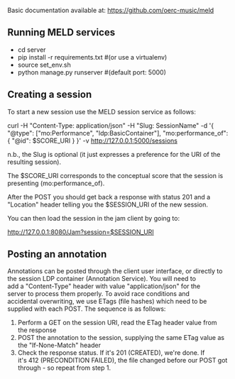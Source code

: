 Basic documentation available at: https://github.com/oerc-music/meld

Running MELD services                                                  
---------------------                                                  
* cd server                                                            
* pip install -r requirements.txt  #(or use a virtualenv)              
* source set_env.sh                                                    
* python manage.py runserver #(default port: 5000)     

Creating a session                                                     
------------------                                                     
                                                                       
To start a new session use the MELD session service as follows:        
                                                                       
curl -H "Content-Type: application/json" -H "Slug: SessionName" -d '{  
"@type": ["mo:Performance", "ldp:BasicContainer"], "mo:performance_of":
{ "@id": $SCORE_URI } }' -v http://127.0.0.1:5000/sessions             
                                                                       
n.b., the Slug is optional (it just expresses a preference for the URI 
of the resulting session).                                             
                                                                       
The $SCORE_URI corresponds to the conceptual score that the session is 
presenting (mo:performance_of).                                        
                                                                       
After the POST you should get back a response with status 201 and a    
"Location" header telling you the $SESSION_URI of the new session.     
                                                                       
You can then load the session in the jam client by going to:           
                                                                       
http://127.0.0.1:8080/Jam?session=$SESSION_URI                         
                                                                       
                                                                       
Posting an annotation                                                  
---------------------                                                  
                                                                       
Annotations can be posted through the client user interface, or directly to the session LDP container (Annotation Service). You will need to                                
add a "Content-Type" header with value "application/json" for the      
server to process them properly. To avoid race conditions and          
accidental overwriting, we use ETags (file hashes) which  need to be   
supplied with each POST. The sequence is as follows:                   
                                                                       
1. Perform a GET on the session URI, read the ETag header value from   
the response                                                           
2. POST the annotation to the session, supplying the same ETag value as
 the "If-None-Match" header                                            
3. Check the response status. If it's 201 (CREATED), we're done. If    
it's 412 (PRECONDITION FAILED), the file changed before our POST got   
through - so repeat from step 1.    
